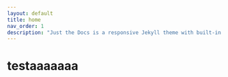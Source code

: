```yaml
---
layout: default
title: home
nav_order: 1
description: "Just the Docs is a responsive Jekyll theme with built-in search that is easily customizable and hosted on GitHub Pages."
---
```


# testaaaaaaa
